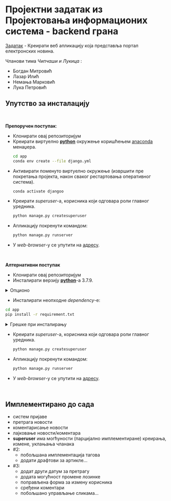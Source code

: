 # Проjектни задатак из Проjектовања информационих система - backend грана

[Задатак](./поставка.pdf) - Креирати веб апликациjу коjа представља портал електронских новина.

Чланови тима *Чипчаши и Лукица* :
* Богдан Митровић
* Лазар Илић
* Немања Марковић
* Лука Петровић


## Упутство за инсталацију

<br>

**Препоручен поступак**:
* Клонирати овај репозиторијум
* Креирати виртуелно [**python**](https://www.python.org/) окружење коришћењем [anaconda](https://www.anaconda.com/) менаџера.
  ```bash
  cd app
  conda env create --file django.yml
  ```
* Активирати поменуто виртуелно окружење (извршити прe покретањa пројекта, након сваког рестартовања оперативног система).
  ```bash
  conda activate djangoo
  ```
* Креирати *superuser*-а, корисника који одговара роли главног уредника.
  ```bash
  python manage.py createsuperuser
  ```
* Апликацију покренути командом:
  ```bash
  python manage.py runserver
  ```
* У *web-browser*-у се упутити на [адресу](http://127.0.0.1:8000/).

<br>

**Алтернативни поступак**
* Клонирати овај репозиторијум
* Инсталирати верзију [**python**](https://www.python.org/downloads/release/python-379/)-а 3.7.9.
  
<details markdown='block'>
<summary>Опционо</summary>

---

И даље је препорука користити виртуелна окружења, помоћу [anaconda](https://www.anaconda.com/) менаџера или [venv](https://docs.python.org/3/library/venv.html) модула(укљученог у **python** дистрибуције).

<br>

Искористити следеће команде (*anaconda* варијанта):
```bash
  conda env create -n "ime_okruzenja" python=3.7.9
  conda activate ime_okruzenja
```
<br>

или (*venv* варијанта):

```bash
  python3.7.9 -m venv ime_okruzenja
```
*venv* активација за *Windows* кориснике
```bash
  ime_okruzenja\Scripts\activate
```

*venv* активација за *Linux/MacOS* кориснике
```bash
  source ime_okruzenja/bin/activate
```
<br>

Потребно је активирати окружење након ресетовања система, а пре покретања пројекта.
Како бисте изашли из виртуелног окружења, користите (*anaconda* варијанта):
```bash
  conda deactivate
```
или (*venv* варијанта):

```bash
  deactivate
```
---

<br>

<br>



</details>

* Инсталирати неопходне *dependency*-е:
```bash
cd app
pip install -r requirement.txt
```
<details markdown='block'>
<summary>Грешке при инсталирању</summary>

<br>

---

Уколико се деси да се поступак заврши грешком при инсталацији *Pillow*-а (или генерално било које ставке), поступити на следећи начин:
  * Исећи из фајла **requirement.txt** линију која садржи ставку која генерише грешку, у овом примеру Pillow==5.3.0.
  * Сачувати измењени фајл **requirement.txt**.
  * Покренути команду:
```bash
pip install Pillow==5.3.0
```
  * Поново покренути команду:
```bash
pip install -r requirement.txt
```
  * Понављати поступак док се процес не заврши без грешака.
  * Уколико ово није од помоћи, посаветујте се са [лекаром или фармацеутом](https://chat.openai.com/).

---
<br>

</details>

* Креирати *superuser*-а, корисника који одговара роли главног уредника.
  ```bash
  python manage.py createsuperuser
  ```
* Апликацију покренути командом:
  ```bash
  python manage.py runserver
  ```
* У *web-browser*-у се упутити на [адресу](http://127.0.0.1:8000/).




<br>


## Имплементирано до сада

* систем пријаве
* претрага новости
* коментарисање новости
* лајковање новости/коментара
* **superuser** има могћуности (парцијално имплементиране) креирања, измене, уклањања чланака
* #2:
  * побољшана имплементација тагова
  * додати драфтови за артикле...
* #3:
  * додат други датум за претрагу
  * додата могућност промене лозинке
  * поправљена форма за измену корисника
  * сређени коментари
  * побољшано управљање сликама...
